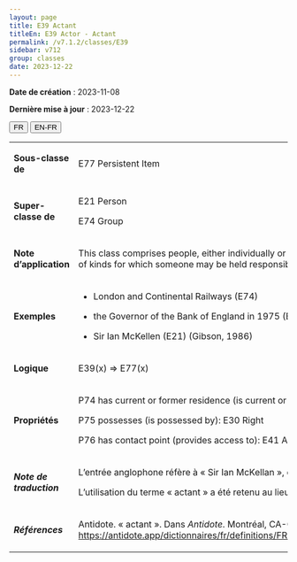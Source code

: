 ```yaml
---
layout: page
title: E39 Actant
titleEn: E39 Actor - Actant
permalink: /v7.1.2/classes/E39
sidebar: v712
group: classes
date: 2023-12-22
---
```


**Date de création** : 2023-11-08

**Dernière mise à jour** : 2023-12-22

<div class="lang-buttons">
 <button id="fr" class="activate">FR</button>
 <button id="en-fr">EN-FR</button>
</div>

<table>
<tbody>
<tr>
<td><p><strong>Sous-classe de</strong></p></td>
<td class="en">
<p>E77 Persistent Item</p>
</td>
<td>
<p><code class="language-plaintext highlighter-rouge">E77_Entité_persistante</code> </p>
</td>
</tr>
<tr>
<td><p><strong>Super-classe de</strong></p></td>
<td class="en">
<p>E21 Person</p>
<p>E74 Group</p>
</td>
<td>
<p><code class="language-plaintext highlighter-rouge">E21_Personne</code> </p>
<p><code class="language-plaintext highlighter-rouge">E74_Groupe</code> </p>
</td>
</tr>
<tr>
<td><p><strong>Note d’application</strong></p></td>
<td class="en">
<p>This class comprises people, either individually or in groups, who have the potential to perform intentional actions of kinds for which someone may be held responsible. </p>
</td>
<td>
<p>Cette classe comprend les personnes, que ce soit des individus ou des groupes, qui ont le potentiel d’effectuer intentionnellement des actions pour lesquelles elles peuvent être tenues responsables. </p>
</td>
</tr>
<tr>
<td><p><strong>Exemples</strong></p></td>
<td class="en">
<ul>
<li><p>London and Continental Railways (E74)</p>
</li>
<li><p>the Governor of the Bank of England in 1975 (E21)</p>
</li>
<li><p>Sir Ian McKellen (E21) (Gibson, 1986)</p>
</li>
</ul>
</td>
<td>
<ul>
<li><p>London and Continental Railways (<code class="language-plaintext highlighter-rouge">E74_Groupe</code>)</p>
</li>
<li><p>Le Gouverneur de la Banque d’Angleterre en 1975 (<code class="language-plaintext highlighter-rouge">E21_Personne</code>)</p>
</li>
<li><p>Sir Ian McKellen (<code class="language-plaintext highlighter-rouge">E21_Personne</code>) (Gibson, 1986)</p>
</li>
</ul>
</td>
</tr>
<tr>
<td><p><strong>Logique</strong></p></td>
<td class="en">
<p>E39(x) ⇒ E77(x)</p>
</td>
<td>
<p>E39(x) ⇒ E77(x)</p>
</td>
</tr>
<tr>
<td><p><strong>Propriétés</strong></p></td>
<td class="en">
<p>P74 has current or former residence (is current or former residence of): E53 Place</p>
<p>P75 possesses (is possessed by): E30 Right</p>
<p>P76 has contact point (provides access to): E41 Appellation</p>
</td>
<td>
<p><code class="language-plaintext highlighter-rouge">P74_a_pour_résidence_actuelle_ou_antérieure (est_la_résidence_actuelle_ou_antérieure_de)</code> : <code class="language-plaintext highlighter-rouge">E53_Lieu</code></p>
<p><code class="language-plaintext highlighter-rouge">P75_possède (est_possédé_par)</code> : <code class="language-plaintext highlighter-rouge">E30_Droit</code></p>
<p><code class="language-plaintext highlighter-rouge">P76_a_pour_coordonnées (permet_de_contacter)</code> : <code class="language-plaintext highlighter-rouge">E41_Appellation</code>.</p>
</td>
</tr>
<tr>
<td><p><strong><em>Note de traduction</em></strong></p></td>
<td colspan="2">
<p>L’entrée anglophone réfère à « Sir Ian McKellan », qui comporte une erreur dans le nom de « Sir Ian McKellen ». La traduction francophone a choisi de ne pas reconduire cette erreur à des fins d’exactitude. </p>
<p>L’utilisation du terme « actant » a été retenu au lieu du terme « acteur » car le premier favorise est plus inclusif et ne nécessite pas l’usage des formes binaires masculine et féminine (acteur et actrice). </p>
</td>
</tr>
<tr>
<td><p><strong><em>Références</em></strong></p></td>
<td colspan="2">
<p>Antidote. « actant ». Dans <em>Antidote</em>. Montréal, CA-QC: Druide Informatique, 2022.<a href="https://antidote.app/dictionnaires/fr/definitions/FRUAgAAAABGUgBDZAAAQ2QAAC0AAACDTm9thmFjdGFudICAgA%3D%3Dd707/RlLvh7cyNTY2N%2B%2BHt05vbQ%3D%3D/RlLvh7cyNTY2N%2B%2BHt05vbe%2BHt2FjdGFudO%2BHt2FjdGFudA%3D%3D"><span class="underline"> </span></a><a href="https://antidote.app/dictionnaires/fr/definitions/FRUAgAAAABGUgBDZAAAQ2QAAC0AAACDTm9thmFjdGFudICAgA%3D%3Dd707/RlLvh7cyNTY2N%2B%2BHt05vbQ%3D%3D/RlLvh7cyNTY2N%2B%2BHt05vbe%2BHt2FjdGFudO%2BHt2FjdGFudA%3D%3D"><span class="underline">https://antidote.app/dictionnaires/fr/definitions/FRUAgAAAABGUgBDZAAAQ2QAAC0AAACDTm9thmFjdGFudICAgA%3D%3Dd707/RlLvh7cyNTY2N%2B%2BHt05vbQ%3D%3D/RlLvh7cyNTY2N%2B%2BHt05vbe%2BHt2FjdGFudO%2BHt2FjdGFudA%3D%3D</span></a>.</p>
</td>
</tr>
</tbody>
</table>
